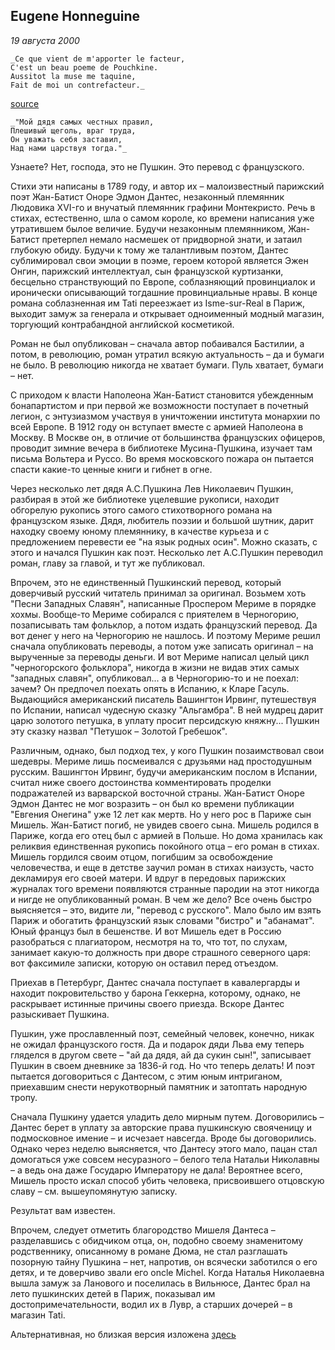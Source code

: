 ## Eugene Honneguine
_19 августа 2000_

```
_Ce que vient de m'apporter le facteur,
C'est un beau poeme de Pouchkine.
Aussitot la muse me taquine,
Fait de moi un contrefacteur._
```
[source](http://pata.obspm.fr/externe/Poesieweb/sonnets3.html)

```
_"Мой дядя самых честных правил,
Плешивый щеголь, враг труда,
Он уважать себя заставил,
Над нами царствуя тогда."_
```

Узнаете? Нет, господа, это не Пушкин. Это перевод с французского.

Стихи эти написаны в 1789 году, и автор их – малоизвестный парижский поэт Жан-Батист Оноре Эдмон Дантес, незаконный племянник Людовика XVI-го и внучатый племянник графини Монтекристо. Речь в стихах, естественно, шла о самом короле, ко времени написания уже утратившем былое величие. Будучи незаконным племянником, Жан-Батист претерпел немало насмешек от придворной знати, и затаил глубокую обиду. Будучи к тому же талантливым поэтом, Дантес сублимировал свои эмоции в поэме, героем которой является Эжен Онгин, парижский интеллектуал, сын французской куртизанки, бесцельно странствующий по Европе, соблазняющий провинциалок и иронически описывающий тогдашние провинциальные нравы. В конце романа соблазненная им Tati переезжает из Isme-sur-Real в Париж, выходит замуж за генерала и открывает одноименный модный магазин, торгующий контрабандной английской косметикой.

Роман не был опубликован – сначала автор побаивался Бастилии, а потом, в революцию, роман утратил всякую актуальность – да и бумаги не было. В революцию никогда не хватает бумаги. Пуль хватает, бумаги – нет.

С приходом к власти Наполеона Жан-Батист становится убежденным бонапартистом и при первой же возможности поступает в почетный легион, с энтузиазмом участвуя в уничтожении института монархии по всей Европе. В 1912 году он вступает вместе с армией Наполеона в Москву. В Москве он, в отличие от большинства французских офицеров, проводит зимние вечера в библиотеке Мусина-Пушкина, изучает там письма Вольтера и Руссо. Во время московского пожара он пытается спасти какие-то ценные книги и гибнет в огне. 

Через несколько лет дядя А.С.Пушкина Лев Николаевич Пушкин, разбирая в этой же библиотеке уцелевшие рукописи, находит обгорелую рукопись этого самого стихотворного романа на французском языке. Дядя, любитель поэзии и большой шутник, дарит находку своему юному племяннику, в качестве курьеза и с предложением перевести ее "на язык родных осин". Можно сказать, с этого и начался Пушкин как поэт. Несколько лет А.С.Пушкин переводил роман, главу за главой, и тут же публиковал.

Впрочем, это не единственный Пушкинский перевод, который доверчивый русский читатель принимал за оригинал. Возьмем хоть  "Песни Западных Славян", написанные Проспером Мериме в порядке хохмы. Вообще-то Мериме собирался с приятелем в Черногорию, позаписывать там фольклор, а потом издать французский перевод. Да вот денег у него на Черногорию не нашлось. И поэтому Мериме решил сначала опубликовать переводы, а потом уже записать оригинал – на вырученные за переводы деньги. И вот Мериме написал целый цикл "черногорского фольклора", никогда в жизни не видав этих самых "западных славян", опубликовал... а в Черногорию-то и не поехал: зачем? Он предпочел поехать опять в Испанию, к Кларе Гасуль. Выдающийся американский писатель Вашингтон Ирвинг, путешествуя по Испании, написал чудесную сказку "Альгамбра". В ней мудрец дарит царю золотого петушка, в уплату просит персидскую княжну... Пушкин эту сказку назвал "Петушок – Золотой Гребешок".

Различным, однако, был подход тех, у кого Пушкин позаимствовал свои шедевры. Мериме лишь посмеивался с друзьями над простодушным русским. Вашингтон Ирвинг, будучи американским послом в Испании, считал ниже своего достоинства комментировать проделки подражателей из варварской восточной страны. Жан-Батист Оноре Эдмон Дантес не мог возразить – он был ко времени публикации "Евгения Онегина" уже 12 лет как мертв. Но у него рос в Париже сын Мишель. Жан-Батист погиб, не увидев своего сына. Мишель родился в Париже, когда его отец был с армией в Польше. Но дома хранилась как реликвия единственная рукопись покойного отца – его роман в стихах. Мишель гордился своим отцом, погибшим за освобождение человечества, и еще в детстве заучил роман в стихах наизусть, часто декламируя его своей матери. И вдруг в передовых парижских журналах того времени появляются странные пародии на этот никогда и нигде не опубликованный роман. В чем же дело? Все очень быстро выясняется – это, видите ли, "перевод с русского". Мало было им взять Париж и обогатить французский язык словами "бистро" и "абанамат". Юный француз был в бешенстве. И вот Мишель едет в Россию разобраться с плагиатором, несмотря на то, что тот, по слухам, занимает какую-то должность при дворе страшного северного царя: вот факсимиле записки, которую он оставил перед отъездом.

Приехав в Петербург, Дантес сначала поступает в кавалергарды и находит покровительство у  барона Геккерна, которому, однако, не раскрывает истинные причины своего приезда. Вскоре Дантес разыскивает Пушкина.

Пушкин, уже прославленный поэт, семейный человек, конечно, никак не ожидал французского  гостя. Да и подарок дяди Льва ему теперь гляделся в другом свете – "ай да дядя, ай да сукин сын!", записывает Пушкин в своем дневнике за 1836-й год. Но что теперь делать! И поэт пытается договориться с Дантесом, с этим юным интриганом, приехавшим снести нерукотворный памятник и затоптать народную тропу.

Сначала Пушкину удается уладить дело мирным путем. Договорились – Дантес берет в уплату за авторские права пушкинскую свояченицу и подмосковное имение – и исчезает навсегда. Вроде бы договорились. Однако через неделю выясняется, что Дантесу этого мало, пацан стал домогаться уже совсем несуразного – белого тела Натальи Николавны – а ведь она даже Государю Императору не  дала! Вероятнее всего, Мишель просто искал способ убить человека, присвоившего отцовскую славу – см. вышеупомянутую записку.

Результат вам известен.

Впрочем, следует отметить благородство Мишеля Дантеса – разделавшись с обидчиком отца, он, подобно своему знаменитому родственнику, описанному в романе Дюма, не стал разглашать позорную тайну Пушкина – нет, напротив, он всячески заботился о его детях, и те доверчиво звали его oncle Michel. Когда Наталья Николаевна вышла замуж за Ланового и поселилась в Вильнюсе, Дантес брал на лето пушкинских детей в Париж, показывал им достопримечательности, водил их в Лувр, а старших дочерей – в магазин Tati.

Альтернативная, но близкая версия изложена [здесь](www.litera.ru:8085/slova/kritika/sokolova.html)